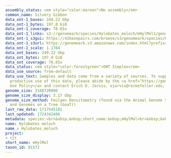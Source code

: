 ```yaml
---
assembly_status: <em style="color:maroon">No assembly</em>
common_name: Silvery Gibbon
data_ont-1_bases: 249.22 Gbp
data_ont-1_bytes: 197.0 GiB
data_ont-1_coverage: 78.65x
data_ont-1_links: s3://genomeark/species/Hylobates_moloch/mHylMol1/genomic_data/ont/<br>
data_ont-1_s3gui: https://42basepairs.com/browse/s3/genomeark/species/Hylobates_moloch/mHylMol1/genomic_data/ont/
data_ont-1_s3url: https://genomeark.s3.amazonaws.com/index.html?prefix=species/Hylobates_moloch/mHylMol1/genomic_data/ont/
data_ont-1_scale: 1.1784
data_ont_bases: 249.22 Gbp
data_ont_bytes: 197.0 GiB
data_ont_coverage: 78.65x
data_status: <em style="color:forestgreen">ONT Simplex</em>
data_use_source: from-default
data_use_text: Samples and data come from a variety of sources. To support fair and
  productive use of this data, please abide by the <a href="https://genome10k.soe.ucsc.edu/data-use-policies/">Data
  Use Policy</a> and contact Erich D. Jarvis, ejarvis@rockefeller.edu, with any questions.
genome_size: 3168720000
genome_size_display: 3.17 Gbp
genome_size_method: Feulgen Densitometry (found via the Animal Genome Size Database
  and Genomes on a Tree (GoaT))
last_raw_data: 1717545101
last_updated: 1724342406
metadata: species:<br>&nbsp;&nbsp;short_name:&nbsp;mHylMol<br>&nbsp;&nbsp;name:&nbsp;Hylobates&nbsp;moloch<br>&nbsp;&nbsp;taxon_id:&nbsp;81572<br>&nbsp;&nbsp;common_name:&nbsp;Silvery&nbsp;Gibbon<br>&nbsp;&nbsp;order:<br>&nbsp;&nbsp;&nbsp;&nbsp;name:&nbsp;Primates<br>&nbsp;&nbsp;family:<br>&nbsp;&nbsp;&nbsp;&nbsp;name:&nbsp;Hylobatidae<br>&nbsp;&nbsp;individuals:<br>&nbsp;&nbsp;-<br>&nbsp;&nbsp;&nbsp;&nbsp;short_name:&nbsp;mHylMol1<br>&nbsp;&nbsp;&nbsp;&nbsp;name:&nbsp;Lionel<br>&nbsp;&nbsp;&nbsp;&nbsp;biosample_id:&nbsp;SAMN12851060<br>&nbsp;&nbsp;&nbsp;&nbsp;alt_ids:<br>&nbsp;&nbsp;&nbsp;&nbsp;-&nbsp;HMO894&nbsp;(ISIS#)<br>&nbsp;&nbsp;&nbsp;&nbsp;sex:&nbsp;male<br>&nbsp;&nbsp;&nbsp;&nbsp;birth_date:&nbsp;6&nbsp;November&nbsp;2001<br>&nbsp;&nbsp;&nbsp;&nbsp;birth_location:&nbsp;Gibbon&nbsp;Conservation&nbsp;Center,&nbsp;Santa&nbsp;Clarita,&nbsp;California,&nbsp;USA<br>&nbsp;&nbsp;&nbsp;&nbsp;birth_type:&nbsp;Captive&nbsp;born<br>&nbsp;&nbsp;&nbsp;&nbsp;mother:&nbsp;mHylMol2<br>&nbsp;&nbsp;&nbsp;&nbsp;father:&nbsp;null<br>&nbsp;&nbsp;&nbsp;&nbsp;description:&nbsp;><br>&nbsp;&nbsp;&nbsp;&nbsp;&nbsp;&nbsp;Lionel&nbsp;is&nbsp;a&nbsp;male&nbsp;silvery&nbsp;or&nbsp;Javan&nbsp;gibbon&nbsp;born&nbsp;in&nbsp;the&nbsp;Gibbon&nbsp;Conservation<br>&nbsp;&nbsp;&nbsp;&nbsp;&nbsp;&nbsp;Center,&nbsp;and&nbsp;his&nbsp;genome&nbsp;is&nbsp;being&nbsp;sequenced&nbsp;as&nbsp;part&nbsp;of&nbsp;a&nbsp;T2T&nbsp;effort.<br>&nbsp;&nbsp;&nbsp;&nbsp;&nbsp;&nbsp;Lionel's&nbsp;parents&nbsp;are&nbsp;Shelby&nbsp;(father)&nbsp;and&nbsp;Chloe&nbsp;(mother;&nbsp;mHylMol2;<br>&nbsp;&nbsp;&nbsp;&nbsp;&nbsp;&nbsp;ISIS#&nbsp;HMO803).<br>&nbsp;&nbsp;&nbsp;&nbsp;provider:&nbsp;Lucia&nbsp;Carbone,&nbsp;Oregon&nbsp;Health&nbsp;&&nbsp;Science&nbsp;University<br>&nbsp;&nbsp;&nbsp;&nbsp;samples:<br>&nbsp;&nbsp;&nbsp;&nbsp;-<br>&nbsp;&nbsp;&nbsp;&nbsp;&nbsp;&nbsp;sample_id:&nbsp;mHylMol1.lcl1<br>&nbsp;&nbsp;&nbsp;&nbsp;&nbsp;&nbsp;sample_type:&nbsp;cell&nbsp;culture<br>&nbsp;&nbsp;&nbsp;&nbsp;&nbsp;&nbsp;tissue:&nbsp;null<br>&nbsp;&nbsp;&nbsp;&nbsp;&nbsp;&nbsp;isolation_source:&nbsp;EBV-transformed&nbsp;lymphoblastoid&nbsp;cell&nbsp;line<br>&nbsp;&nbsp;&nbsp;&nbsp;&nbsp;&nbsp;age:&nbsp;7&nbsp;years<br>&nbsp;&nbsp;&nbsp;&nbsp;&nbsp;&nbsp;sample_biosample_id:&nbsp;SAMN12851060<br>&nbsp;&nbsp;&nbsp;&nbsp;&nbsp;&nbsp;collection_date:&nbsp;null<br>&nbsp;&nbsp;&nbsp;&nbsp;&nbsp;&nbsp;provider:&nbsp;Lucia&nbsp;Carbone,&nbsp;Oregon&nbsp;Health&nbsp;&&nbsp;Science&nbsp;University<br>&nbsp;&nbsp;&nbsp;&nbsp;project:&nbsp;[&nbsp;t2t&nbsp;]<br>&nbsp;&nbsp;-<br>&nbsp;&nbsp;&nbsp;&nbsp;short_name:&nbsp;mHylMol2<br>&nbsp;&nbsp;&nbsp;&nbsp;name:&nbsp;Chloe<br>&nbsp;&nbsp;&nbsp;&nbsp;biosample_id:&nbsp;null<br>&nbsp;&nbsp;&nbsp;&nbsp;alt_ids:<br>&nbsp;&nbsp;&nbsp;&nbsp;-&nbsp;HMO803&nbsp;(ISIS#)<br>&nbsp;&nbsp;&nbsp;&nbsp;-&nbsp;910114&nbsp;(Winnipeg&nbsp;local&nbsp;ID)<br>&nbsp;&nbsp;&nbsp;&nbsp;sex:&nbsp;female<br>&nbsp;&nbsp;&nbsp;&nbsp;birth_date:&nbsp;24&nbsp;February&nbsp;1990<br>&nbsp;&nbsp;&nbsp;&nbsp;birth_location:&nbsp;Assiniboine&nbsp;Park&nbsp;Zoo,&nbsp;Winnipeg,&nbsp;Manitoba,&nbsp;Canada<br>&nbsp;&nbsp;&nbsp;&nbsp;birth_type:&nbsp;Captive&nbsp;born<br>&nbsp;&nbsp;&nbsp;&nbsp;mother:&nbsp;null<br>&nbsp;&nbsp;&nbsp;&nbsp;father:&nbsp;null<br>&nbsp;&nbsp;&nbsp;&nbsp;description:&nbsp;><br>&nbsp;&nbsp;&nbsp;&nbsp;&nbsp;&nbsp;Chloe&nbsp;is&nbsp;a&nbsp;female&nbsp;silvery&nbsp;or&nbsp;Javan&nbsp;gibbon&nbsp;born&nbsp;in&nbsp;the&nbsp;Assiniboine&nbsp;Park<br>&nbsp;&nbsp;&nbsp;&nbsp;&nbsp;&nbsp;Zoo,&nbsp;and&nbsp;the&nbsp;genome&nbsp;of&nbsp;her&nbsp;male&nbsp;child&nbsp;(Lionel;&nbsp;mHylMol1;&nbsp;ISIS#&nbsp;HMO894)&nbsp;is<br>&nbsp;&nbsp;&nbsp;&nbsp;&nbsp;&nbsp;being&nbsp;sequenced&nbsp;as&nbsp;part&nbsp;of&nbsp;a&nbsp;T2T&nbsp;effort.&nbsp;Chloe's&nbsp;parents&nbsp;are&nbsp;Billy&nbsp;J<br>&nbsp;&nbsp;&nbsp;&nbsp;&nbsp;&nbsp;(father)&nbsp;and&nbsp;Bobbie-Jean&nbsp;(mother).<br>&nbsp;&nbsp;&nbsp;&nbsp;provider:&nbsp;Lucia&nbsp;Carbone,&nbsp;Oregon&nbsp;Health&nbsp;&&nbsp;Science&nbsp;University<br>&nbsp;&nbsp;&nbsp;&nbsp;samples:&nbsp;null<br>&nbsp;&nbsp;&nbsp;&nbsp;project:&nbsp;null<br>&nbsp;&nbsp;genome_size:&nbsp;3168720000<br>&nbsp;&nbsp;genome_size_method:&nbsp;Feulgen&nbsp;Densitometry&nbsp;(found&nbsp;via&nbsp;the&nbsp;Animal&nbsp;Genome&nbsp;Size&nbsp;Database&nbsp;and&nbsp;Genomes&nbsp;on&nbsp;a&nbsp;Tree&nbsp;(GoaT))<br>&nbsp;&nbsp;project:&nbsp;[&nbsp;t2t&nbsp;]<br>
name: Hylobates moloch
name_: Hylobates_moloch
project:
- t2t
short_name: mHylMol
taxon_id: 81572
---
```

